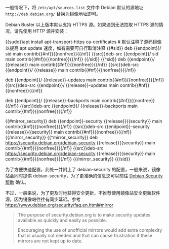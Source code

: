 一般情况下，将 `/etc/apt/sources.list` 文件中 Debian 默认的源地址 `http://deb.debian.org/` 替换为镜像地址即可。

Debian Buster 以上版本默认支持 HTTPS 源。如果遇到无法拉取 HTTPS 源的情况，请先使用 HTTP 源并安装：

<tmpl z-lang="bash">
{{sudo}}apt install apt-transport-https ca-certificates
</tmpl>

<tmpl z-input="release src nf mirror_security" z-path="/etc/apt/sources.list">
# 默认注释了源码镜像以提高 apt update 速度，如有需要可自行取消注释
{{#sid}}
deb {{endpoint}}/ sid main contrib{{#nf}}{{nonfree}}{{/nf}}
{{src}}deb-src {{endpoint}}/ sid main contrib{{#nf}}{{nonfree}}{{/nf}}
{{/sid}}
{{^sid}}
deb {{endpoint}}/ {{release}} main contrib{{#nf}}{{nonfree}}{{/nf}}
{{src}}deb-src {{endpoint}}/ {{release}} main contrib{{#nf}}{{nonfree}}{{/nf}}

deb {{endpoint}}/ {{release}}-updates main contrib{{#nf}}{{nonfree}}{{/nf}}
{{src}}deb-src {{endpoint}}/ {{release}}-updates main contrib{{#nf}}{{nonfree}}{{/nf}}

deb {{endpoint}}/ {{release}}-backports main contrib{{#nf}}{{nonfree}}{{/nf}}
{{src}}deb-src {{endpoint}}/ {{release}}-backports main contrib{{#nf}}{{nonfree}}{{/nf}}

{{#mirror_security}}
deb {{endpoint}}-security {{release}}{{security}} main contrib{{#nf}}{{nonfree}}{{/nf}}
{{src}}deb-src {{endpoint}}-security {{release}}{{security}} main contrib{{#nf}}{{nonfree}}{{/nf}}
{{/mirror_security}}
{{^mirror_security}}
deb https://security.debian.org/debian-security {{release}}{{security}} main contrib{{#nf}}{{nonfree}}{{/nf}}
{{src}}deb-src https://security.debian.org/debian-security {{release}}{{security}} main contrib{{#nf}}{{nonfree}}{{/nf}}
{{/mirror_security}}
{{/sid}}
</tmpl>

为了方便快速配置，此处一并附上了 debian-security 的配置，一般来说，镜像站会同时提供 debian-security，为了更准确的信息您可以前往 [Debian Security 帮助](../debian-security/) 确认。

不过，一般来说，为了更及时地获得安全更新，不推荐使用镜像站安全更新软件源，因为镜像站往往有同步延迟。参考 https://www.debian.org/security/faq.en.html#mirror

> The purpose of security.debian.org is to make security updates available as quickly and easily as possible.
>
> Encouraging the use of unofficial mirrors would add extra complexity that is usually not needed and that can cause frustration if these mirrors are not kept up to date.

